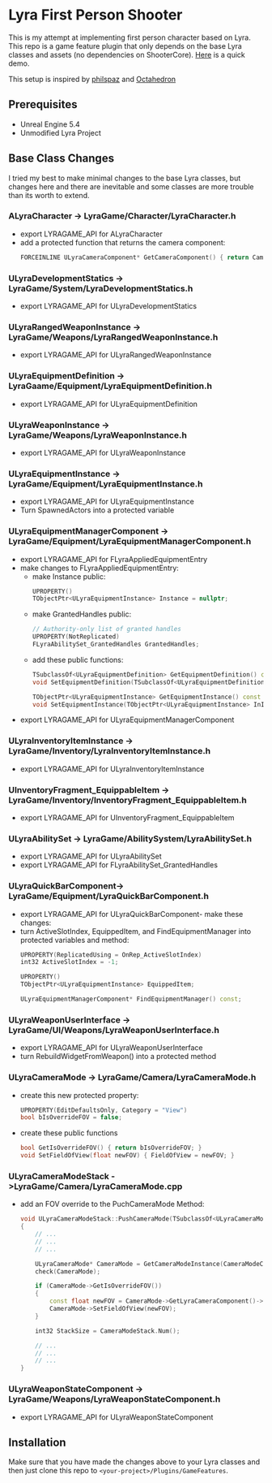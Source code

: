 # Lyra First Person Shooter
This is my attempt at implementing first person character based on Lyra. This repo is a game feature plugin that only depends on the base Lyra classes and assets (no dependencies on ShooterCore). [Here](https://youtu.be/F8nx2BPH0cs) is a quick demo.

This setup is inspired by [philspaz](https://github.com/philspaz/AfootLyraExtension) and [Octahedron](https://www.youtube.com/playlist?list=PLxYB4IVFm8q6tf3boC1Nm4A8AB2RMCpXn)

## Prerequisites
- Unreal Engine 5.4
- Unmodified Lyra Project

## Base Class Changes
I tried my best to make minimal changes to the base Lyra classes, but changes here and there are inevitable and some classes are more trouble than its worth to extend.

### ALyraCharacter -> LyraGame/Character/LyraCharacter.h
- export LYRAGAME_API for ALyraCharacter
- add a protected function that returns the camera component:
    ```cpp
    FORCEINLINE ULyraCameraComponent* GetCameraComponent() { return CameraComponent; }
    ```

### ULyraDevelopmentStatics -> LyraGame/System/LyraDevelopmentStatics.h
- export LYRAGAME_API for ULyraDevelopmentStatics 

### ULyraRangedWeaponInstance -> LyraGame/Weapons/LyraRangedWeaponInstance.h
- export LYRAGAME_API for ULyraRangedWeaponInstance

### ULyraEquipmentDefinition -> LyraGaame/Equipment/LyraEquipmentDefinition.h
- export LYRAGAME_API for ULyraEquipmentDefinition

### ULyraWeaponInstance -> LyraGame/Weapons/LyraWeaponInstance.h
- export LYRAGAME_API for ULyraWeaponInstance 

### ULyraEquipmentInstance -> LyraGame/Equipment/LyraEquipmentInstance.h
- export LYRAGAME_API for ULyraEquipmentInstance 
- Turn SpawnedActors into a protected variable

### ULyraEquipmentManagerComponent -> LyraGame/Equipment/LyraEquipmentManagerComponent.h
- export LYRAGAME_API for FLyraAppliedEquipmentEntry
- make changes to FLyraAppliedEquipmentEntry:
	- make Instance public:
        ```cpp
        UPROPERTY()
        TObjectPtr<ULyraEquipmentInstance> Instance = nullptr;
        ```
	- make GrantedHandles public:
        ```cpp
        // Authority-only list of granted handles
        UPROPERTY(NotReplicated)
        FLyraAbilitySet_GrantedHandles GrantedHandles;
        ```
	- add these public functions:
        ```cpp
        TSubclassOf<ULyraEquipmentDefinition> GetEquipmentDefinition() const { return EquipmentDefinition; }
        void SetEquipmentDefinition(TSubclassOf<ULyraEquipmentDefinition> InEquipmentDef) { EquipmentDefinition = InEquipmentDef; }

        TObjectPtr<ULyraEquipmentInstance> GetEquipmentInstance() const { return Instance; }
        void SetEquipmentInstance(TObjectPtr<ULyraEquipmentInstance> InInstance) { Instance = InInstance; }
        ```
- export LYRAGAME_API for ULyraEquipmentManagerComponent

### ULyraInventoryItemInstance -> LyraGame/Inventory/LyraInventoryItemInstance.h
- export LYRAGAME_API for ULyraInventoryItemInstance 

### UInventoryFragment_EquippableItem -> LyraGame/Inventory/InventoryFragment_EquippableItem.h
- export LYRAGAME_API for UInventoryFragment_EquippableItem 

### ULyraAbilitySet -> LyraGame/AbilitySystem/LyraAbilitySet.h
- export LYRAGAME_API for ULyraAbilitySet
- export LYRAGAME_API for FLyraAbilitySet_GrantedHandles

### ULyraQuickBarComponent-> LyraGame/Equipment/LyraQuickBarComponent.h
- export LYRAGAME_API for ULyraQuickBarComponent-
make these changes:
- turn ActiveSlotIndex, EquippedItem, and FindEquipmentManager into protected variables and method:
	```cpp
	UPROPERTY(ReplicatedUsing = OnRep_ActiveSlotIndex)
	int32 ActiveSlotIndex = -1;
	
	UPROPERTY()
	TObjectPtr<ULyraEquipmentInstance> EquippedItem;

	ULyraEquipmentManagerComponent* FindEquipmentManager() const;
	```

### ULyraWeaponUserInterface -> LyraGame/UI/Weapons/LyraWeaponUserInterface.h
- export LYRAGAME_API for ULyraWeaponUserInterface
- turn RebuildWidgetFromWeapon() into a protected method

### ULyraCameraMode -> LyraGame/Camera/LyraCameraMode.h
- create this new protected property:
	```cpp
	UPROPERTY(EditDefaultsOnly, Category = "View")
	bool bIsOverrideFOV = false;
	```
- create these public functions
	```cpp
	bool GetIsOverrideFOV() { return bIsOverrideFOV; }
	void SetFieldOfView(float newFOV) { FieldOfView = newFOV; }
	```

### ULyraCameraModeStack ->LyraGame/Camera/LyraCameraMode.cpp
- add an FOV override to the PuchCameraMode Method:
	```cpp
    void ULyraCameraModeStack::PushCameraMode(TSubclassOf<ULyraCameraMode> CameraModeClass)
    {
        // ...
        // ...
        // ...

        ULyraCameraMode* CameraMode = GetCameraModeInstance(CameraModeClass);
        check(CameraMode);

        if (CameraMode->GetIsOverrideFOV())
        {
            const float newFOV = CameraMode->GetLyraCameraComponent()->FieldOfView;
            CameraMode->SetFieldOfView(newFOV);
        }

        int32 StackSize = CameraModeStack.Num();

        // ...
        // ...
        // ...
    }
	```

### ULyraWeaponStateComponent -> LyraGame/Weapons/LyraWeaponStateComponent.h
- export LYRAGAME_API for ULyraWeaponStateComponent

## Installation
Make sure that you have made the changes above to your Lyra classes and then just clone this repo to ```<your-project>/Plugins/GameFeatures```.